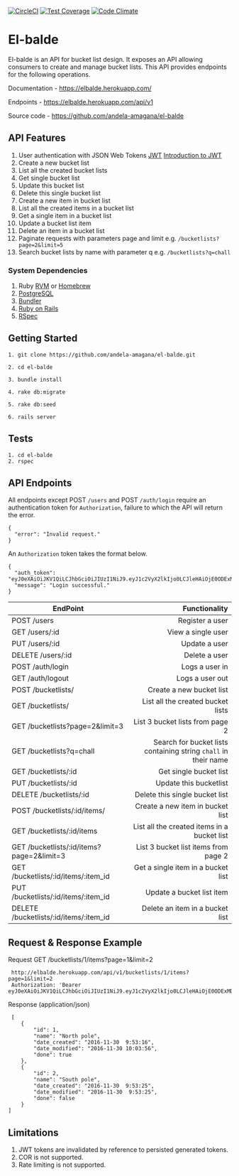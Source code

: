 [![CircleCI](https://circleci.com/gh/andela-amagana/el-balde.svg?&style=shield&circle-token=ed0c53a7780b59e1b50d0844241487a93a5d6219)](https://circleci.com/gh/andela-amagana/el-balde) [![Test Coverage](https://codeclimate.com/github/andela-amagana/el-balde/badges/coverage.svg)](https://codeclimate.com/github/andela-amagana/el-balde/coverage) [![Code Climate](https://codeclimate.com/github/andela-amagana/el-balde/badges/gpa.svg)](https://codeclimate.com/github/andela-amagana/el-balde)

# El-balde

El-balde is an API for bucket list design.
It exposes an API allowing
consumers to create and manage bucket lists.
This API provides endpoints for the following operations.

Documentation - https://elbalde.herokuapp.com/

Endpoints - https://elbalde.herokuapp.com/api/v1

Source code - https://github.com/andela-amagana/el-balde

## API Features

  1. User authentication with JSON Web Tokens
       [JWT](http://jwt.io)
       [Introduction to JWT](https://www.sitepoint.com/introduction-to-using-jwt-in-rails/)
  2. Create a new bucket list
  3. List all the created bucket lists
  4. Get single bucket list
  5. Update this bucket list
  6. Delete this single bucket list
  7. Create a new item in bucket list
  8. List all the created items in a bucket list
  9. Get a single item in a bucket list
  10. Update a bucket list item
  11. Delete an item in a bucket list
  12. Paginate requests with parameters page and limit e.g. `/bucketlists?page=2&limit=5`
  13. Search bucket lists by name with parameter q e.g. `/bucketlists?q=chall`

### System Dependencies

  1. Ruby [RVM](http://rvm.io/) or [Homebrew](https://www.ruby-lang.org/en/documentation/installation/#homebrew) 
  2. [PostgreSQL](http://www.postgresql.org/download/macosx/)
  3. [Bundler](http://bundler.io/)
  4. [Ruby on Rails](http://guides.rubyonrails.org/getting_started.html#installing-rails)
  5. [RSpec](http://rspec.info/)

## Getting Started

    1. git clone https://github.com/andela-amagana/el-balde.git

    2. cd el-balde

    3. bundle install

    4. rake db:migrate

    5. rake db:seed

    6. rails server

## Tests
    1. cd el-balde
    2. rspec

## API Endpoints

All endpoints except POST `/users` and POST `/auth/login` require an authentication token for `Authorization`, failure to which the API will return the error.

    {
      "error": "Invalid request."
    }

An `Authorization` token takes the format below.

    {
      "auth_token": "eyJ0eXAiOiJKV1QiLCJhbGciOiJIUzI1NiJ9.eyJ1c2VyX2lkIjo0LCJleHAiOjE0ODExMDE2NDYsImlzcyI6ImVsLWJhbGRlIiwiYXVkIjoiY2xpZW50In0.7U7NMCR8ea2Pv6ykozMNRwRHlLT6aFhPXpebOI8rTzw",
      "message": "Login successful."
    }

| EndPoint                                  |   Functionality                                                 |
| ----------------------------------------- | ---------------------------------------------------------------:|
| POST /users                               | Register a user                                                 |
| GET /users/:id                            | View a single user                                              |
| PUT /users/:id                            | Update a user                                                   |
| DELETE /users/:id                         | Delete a user                                                   |
| POST /auth/login                          | Logs a user in                                                  |
| GET /auth/logout                          | Logs a user out                                                 |
| POST /bucketlists/                        | Create a new bucket list                                        |
| GET /bucketlists/                         | List all the created bucket lists                               |
| GET /bucketlists?page=2&limit=3           | List 3 bucket lists from page 2                                 |
| GET /bucketlists?q=chall                  | Search for bucket lists containing string `chall` in their name |
| GET /bucketlists/:id                      | Get single bucket list                                          |
| PUT /bucketlists/:id                      | Update this bucketlist                                          |
| DELETE /bucketlists/:id                   | Delete this single bucket list                                  |
| POST /bucketlists/:id/items/              | Create a new item in bucket list                                |
| GET /bucketlists/:id/items                | List all the created items in a bucket list                     |
| GET /bucketlists/:id/items?page=2&limit=3 | List 3 bucket list items from page 2                            |
| GET /bucketlists/:id/items/:item_id       | Get a single item in a bucket list                              |
| PUT /bucketlists/:id/items/:item_id       | Update a bucket list item                                       |
| DELETE /bucketlists/:id/items/:item_id    | Delete an item in a bucket list                                 |



## Request & Response Example

Request GET /bucketlists/1/items?page=1&limit=2

     http://elbalde.herokuapp.com/api/v1/bucketlists/1/items?page=1&limit=2
     Authorization: 'Bearer eyJ0eXAiOiJKV1QiLCJhbGciOiJIUzI1NiJ9.eyJ1c2VyX2lkIjo0LCJleHAiOjE0ODExMDE2NDYsImlzcyI6ImVsLWJhbGRlIiwiYXVkIjoiY2xpZW50In0.7U7NMCR8ea2Pv6ykozMNRwRHlLT6aFhPXpebOI8rTzw'

Response (application/json)
     
     [
        {
            "id": 1,
            "name": "North pole",
            "date_created": "2016-11-30  9:53:16",
            "date_modified": "2016-11-30 10:03:56",
            "done": true
        },
        {
            "id": 2,
            "name": "South pole",
            "date_created": "2016-11-30  9:53:25",
            "date_modified": "2016-11-30  9:53:25",
            "done": false
        }
    ]

## Limitations

  1. JWT tokens are invalidated by reference to persisted generated tokens.
  2. COR is not supported.
  3. Rate limiting is not supported.
